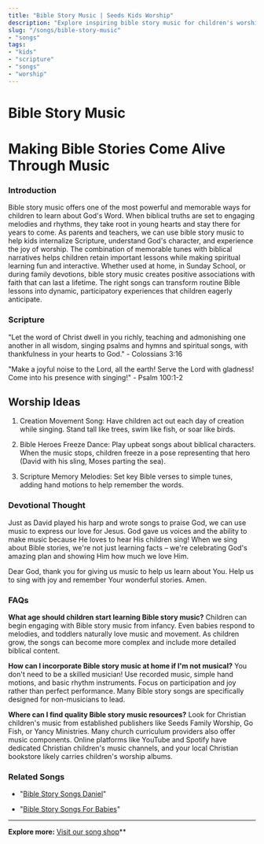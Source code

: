 ```yaml
---
title: "Bible Story Music | Seeds Kids Worship"
description: "Explore inspiring bible story music for children's worship and faith development. Biblical music resources for families and ministry."
slug: "/songs/bible-story-music"
- "songs"
tags:
- "kids"
- "scripture"
- "songs"
- "worship"
---
```


# Bible Story Music

# Making Bible Stories Come Alive Through Music

### Introduction
Bible story music offers one of the most powerful and memorable ways for children to learn about God's Word. When biblical truths are set to engaging melodies and rhythms, they take root in young hearts and stay there for years to come. As parents and teachers, we can use bible story music to help kids internalize Scripture, understand God's character, and experience the joy of worship. The combination of memorable tunes with biblical narratives helps children retain important lessons while making spiritual learning fun and interactive. Whether used at home, in Sunday School, or during family devotions, bible story music creates positive associations with faith that can last a lifetime. The right songs can transform routine Bible lessons into dynamic, participatory experiences that children eagerly anticipate.

### Scripture
"Let the word of Christ dwell in you richly, teaching and admonishing one another in all wisdom, singing psalms and hymns and spiritual songs, with thankfulness in your hearts to God." - Colossians 3:16

"Make a joyful noise to the Lord, all the earth! Serve the Lord with gladness! Come into his presence with singing!" - Psalm 100:1-2

## Worship Ideas
1. Creation Movement Song: Have children act out each day of creation while singing. Stand tall like trees, swim like fish, or soar like birds.

2. Bible Heroes Freeze Dance: Play upbeat songs about biblical characters. When the music stops, children freeze in a pose representing that hero (David with his sling, Moses parting the sea).

3. Scripture Memory Melodies: Set key Bible verses to simple tunes, adding hand motions to help remember the words.

### Devotional Thought
Just as David played his harp and wrote songs to praise God, we can use music to express our love for Jesus. God gave us voices and the ability to make music because He loves to hear His children sing! When we sing about Bible stories, we're not just learning facts – we're celebrating God's amazing plan and showing Him how much we love Him.

Dear God, thank you for giving us music to help us learn about You. Help us to sing with joy and remember Your wonderful stories. Amen.

### FAQs
**What age should children start learning Bible story music?**
Children can begin engaging with Bible story music from infancy. Even babies respond to melodies, and toddlers naturally love music and movement. As children grow, the songs can become more complex and include more detailed biblical content.

**How can I incorporate Bible story music at home if I'm not musical?**
You don't need to be a skilled musician! Use recorded music, simple hand motions, and basic rhythm instruments. Focus on participation and joy rather than perfect performance. Many Bible story songs are specifically designed for non-musicians to lead.

**Where can I find quality Bible story music resources?**
Look for Christian children's music from established publishers like Seeds Family Worship, Go Fish, or Yancy Ministries. Many church curriculum providers also offer music components. Online platforms like YouTube and Spotify have dedicated Christian children's music channels, and your local Christian bookstore likely carries children's worship albums.

### Related Songs

- "[Bible Story Songs Daniel](/songs/bible-story-songs-daniel/)"

- "[Bible Story Songs For Babies](/songs/bible-story-songs-for-babies/)"

---

**Explore more:** [Visit our song shop](https://seedskidsworship.com/shop)**

<!-- Schema Markup -->
<script type="application/ld+json">
{
  "@context": "https://schema.org",
  "@type": "MusicRecording",
  "name": "Bible Story Music",
  "byArtist": {
    "@type": "MusicGroup",
    "name": "Seeds Kids Worship"
  },
  "isFamilyFriendly": true,
  "url": "https://seedskidsworship.com/songs/bible-story-music/"
}
</script>